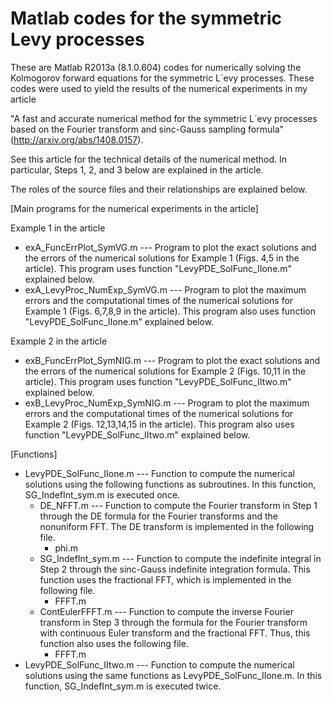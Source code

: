 Matlab codes for the symmetric Levy processes
====================

These are Matlab R2013a (8.1.0.604) codes for numerically solving the Kolmogorov forward equations for the symmetric L´evy processes. These codes were used to yield the results of the numerical experiments in my article

"A fast and accurate numerical method for the symmetric L´evy processes 
 based on the Fourier transform and sinc-Gauss sampling formula"
(http://arxiv.org/abs/1408.0157).

See this article for the technical details of the numerical method. In particular, Steps 1, 2, and 3 below are explained in the article.  

The roles of the source files and their relationships are explained below. 

[Main programs for the numerical experiments in the article]

Example 1 in the article
- exA_FuncErrPlot_SymVG.m --- Program to plot the exact solutions and the errors of the numerical solutions for Example 1 (Figs. 4,5 in the article). This program uses function "LevyPDE_SolFunc_IIone.m" explained below. 
- exA_LevyProc_NumExp_SymVG.m --- Program to plot the maximum errors and the computational times of the numerical solutions for Example 1 (Figs. 6,7,8,9 in the article). This program also uses function "LevyPDE_SolFunc_IIone.m" explained below. 

Example 2 in the article
- exB_FuncErrPlot_SymNIG.m --- Program to plot the exact solutions and the errors of the numerical solutions for Example 2 (Figs. 10,11 in the article). This program uses function "LevyPDE_SolFunc_IItwo.m" explained below. 
- exB_LevyProc_NumExp_SymNIG.m --- Program to plot the maximum errors and the computational times of the numerical solutions for Example 2 (Figs. 12,13,14,15 in the article). This program also uses function "LevyPDE_SolFunc_IItwo.m" explained below. 

[Functions]
- LevyPDE_SolFunc_IIone.m --- Function to compute the numerical solutions using the following functions as subroutines. In this function, SG_IndefInt_sym.m is executed once. 
  - DE_NFFT.m --- Function to compute the Fourier transform in Step 1 through the DE formula for the Fourier transforms and the nonuniform FFT. The DE transform is implemented in the following file.
    - phi.m   
  - SG_IndefInt_sym.m --- Function to compute the indefinite integral in Step 2 through the sinc-Gauss indefinite integration formula. This function uses the fractional FFT, which is implemented in the following file.
    - FFFT.m 
  - ContEulerFFFT.m --- Function to compute the inverse Fourier transform in Step 3 through the formula for the Fourier transform with continuous Euler transform and the fractional FFT. Thus, this function also uses the following file.
    - FFFT.m 
- LevyPDE_SolFunc_IItwo.m --- Function to compute the numerical solutions using the same functions as LevyPDE_SolFunc_IIone.m. In this function, SG_IndefInt_sym.m is executed twice. 
